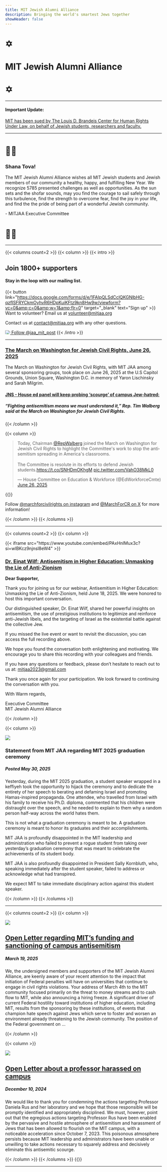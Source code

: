 ```yaml
---
title: MIT Jewish Alumni Alliance
description: Bringing the world's smartest Jews together
showHeader: false
---
```


<div class="row">
<div class="block">

# ✡︎
</div>
<div class="block">

# MIT Jewish Alumni Alliance
</div>
<div class="block">

# ✡︎
</div>
</div>

<hr></hr>

<div class="row">
<div class="block-left">

#### Important Update:
</div>
<div class="block-right">

[MIT has been sued by The Louis D. Brandeis Center for Human Rights Under Law, on behalf of Jewish students, researchers and faculty.](/important-updates/brandeis-center-lawsuit/)

</div>
</div>

<hr></hr>

<div class="row">
<div class="block">

# 🍎🍯
</div>
<div class="block">

### Shana Tova!

The MIT Jewish Alumni Alliance wishes all MIT Jewish students and Jewish members of our community a healthy, happy, and fulfilling New Year. We recognize 5785 presented challenges as well as opportunities. As the sun sets and the shofar sounds, may you find the courage to sail safely through this turbulence, find the strength to overcome fear, find the joy in your life, and find the the pride of being part of a wonderful Jewish community.

\- MITJAA Executive Committee

</div>
<div class="block">

# 🍎🍯
</div>
</div>

<hr></hr>

{{< columns count=2 >}}
{{< column >}}
{{< intro >}}

## Join 1800+ supporters
#### Stay in the loop with our mailing list.
{{< button link="https://docs.google.com/forms/d/e/1FAIpQLSdCclQKGNlbHG-qzfISFRYCkmOyhvR6HDpKuiKFtz9kn8Hw9w/viewform?vc=0&amp;c=0&amp;w=1&amp;flr=0" target="\_blank" text="Sign up" >}}
Want to volunteer? Email us at [volunteer@mitjaa.org](mailto:volunteer@mitjaa.org)

Contact us at [contact@mitjaa.org](mailto:contact@mitjaa.org) with any other questions.

<a href="https://twitter.com/jaa_mit_post?ref_src=twsrc%5Etfw" class="button"><img src="/img/social-icons/x.svg" loading="eager" style="max-height: 12px;"></img> Follow @jaa_mit_post</a>
{{< /intro >}}

<hr></hr>

### [The March on Washington for Jewish Civil Rights, June 26, 2025](/other-actions/march-on-washington/)

The March on Washington for Jewish Civil Rights, with MIT JAA among several sponsoring groups, took place on June 26, 2025 at the U.S Capitol Grounds, Union Square, Washington D.C. in memory of Yaron Lischinsky and Sarah Milgrim.

#### [JNS - House ed panel will keep probing ‘scourge’ of campus Jew-hatred:](https://www.jns.org/house-ed-panel-will-keep-probing-scourge-of-campus-jew-hatred/)
##### “Fighting antisemitism means we must understand it,” Rep. Tim Walberg said at the March on Washington for Jewish Civil Rights.

{{< /column >}}

{{< column >}}

<blockquote class="twitter-tweet"><p lang="en" dir="ltr">Today, Chairman <a href="https://twitter.com/RepWalberg?ref_src=twsrc%5Etfw">@RepWalberg</a> joined the March on Washington for Jewish Civil Rights to highlight the Committee&#39;s work to stop the antisemitism spreading in America&#39;s classrooms.<br><br>The Committee is resolute in its efforts to defend Jewish students.<a href="https://t.co/SNHDmOKhgM">https://t.co/SNHDmOKhgM</a> <a href="https://t.co/VahO38MkL0">pic.twitter.com/VahO38MkL0</a></p>&mdash; House Committee on Education &amp; Workforce (@EdWorkforceCmte) <a href="https://twitter.com/EdWorkforceCmte/status/1938324283438063849?ref_src=twsrc%5Etfw">June 26, 2025</a></blockquote> <script async src="https://platform.twitter.com/widgets.js" charset="utf-8"></script>

{{<spacer>}}

Follow <a href="https://www.instagram.com/marchforcivilrights/" target="_blank">@marchforcivilrights on instagram</a> and <a href="https://x.com/MarchForCR" target="_blank">@MarchForCR on X</a> for more information!


{{< /column >}}
{{< /columns >}}

<hr></hr>

{{< columns count=2 >}}
{{< column >}}

<div class="shift-up">
{{< iframe src="https://www.youtube.com/embed/PAxHnIMux3c?si=wlBKcz9njnsl8eW4" >}}


<h3><a href="/other-actions/einat-wilf-webinar/">Dr. Einat Wilf: Antisemitism in Higher Education: Unmasking the Lie of Anti-Zionism</a></h3>

**Dear Supporter,**

Thank you for joining us for our webinar, Antisemitism in Higher Education: Unmasking the Lie of Anti-Zionism, held June 18, 2025. We were honored to host this important conversation.

Our distinguished speaker, Dr. Einat Wilf, shared her powerful insights on antisemitism, the use of prestigious institutions to legitimize and reinforce anti-Jewish libels, and the targeting of Israel as the existential battle against the collective Jew.

If you missed the live event or want to revisit the discussion, you can access the full recording above.

We hope you found the conversation both enlightening and motivating. We encourage you to share this recording with your colleagues and friends.

If you have any questions or feedback, please don’t hesitate to reach out to us at:
mitjaa2023@gmail.com

Thank you once again for your participation. We look forward to continuing the conversation with you.

With Warm regards,

Executive Committee\
MIT Jewish Alumni Alliance

</div>

{{< /column >}}

{{< column >}}

<div class="logo-container">
<img src="/new_logo_circle.png" loading="eager"></img>
</div>

### Statement from MIT JAA regarding MIT 2025 graduation ceremony

##### Posted May 30, 2025

Yesterday, during the MIT 2025 graduation, a student speaker wrapped in a keffiyeh took the opportunity to hijack the ceremony and to dedicate the entirety of her speech to berating and defaming Israel and promoting Hamas-inspired propaganda.  One attendee, who travelled from Israel with his family to receive his Ph.D. diploma, commented that his children were distraught over the speech, and he needed to explain to them why a random person half-way across the world hates them.

This is not what a graduation ceremony is meant to be.  A graduation ceremony is meant to honor its graduates and their accomplishments.

MIT JAA is profoundly disappointed in the MIT leadership and administration who failed to prevent a rogue student from taking over yesterday’s graduation ceremony that was meant to celebrate the achievements of its student body.

MIT JAA is also profoundly disappointed in President Sally Kornbluth, who, speaking immediately after the student speaker, failed to address or acknowledge what had transpired.

We expect MIT to take immediate disciplinary action against this student speaker.

{{< /column >}}
{{< /columns >}}
<hr></hr>

{{< columns count=2 >}}
{{< column >}}
<div class="logo-container">
<a href="/open-letters/2025-03-19/"><img src="/new_logo_circle.png" loading="eager"></img></a>
</div>
<h2><a href="/open-letters/2025-03-19/">Open Letter regarding MIT’s funding and sanctioning of campus antisemitism</a></h2>
<h5>March 19, 2025</h5>
<p>We, the undersigned members and supporters of the MIT Jewish Alumni Alliance, are keenly aware of your recent attention to the impact that initiation of Federal penalties will have on universities that continue to engage in civil rights violations. Your address of March 4th to the MIT community focused primarily on the threat to money streams and to cash flow to MIT, while also announcing a hiring freeze. A significant driver of current Federal hostility toward institutions of higher education, including MIT, results from the sponsoring by these institutions, of events that champion hate speech against Jews which serve to foster and worsen an environment already threatening to the Jewish community. The position of the Federal government on …</p>

{{< /column >}}

{{< column >}}
<div class="logo-container">
<a href="/open-letters/2024-12-10/"><img src="/new_logo_circle.png" loading="eager"></img></a>
</div>
<h2><a href="/open-letters/2024-12-10/">Open Letter about a professor harassed on campus</a></h2>
<h5>December 10, 2024</h5>
<p>We would like to thank you for condemning the actions targeting Professor Daniela Rus and her laboratory and we hope that those responsible will be promptly identified and appropriately disciplined. We must, however, point out that the egregious actions targeting Professor Rus have been enabled by the pervasive and hostile atmosphere of antisemitism and harassment of Jews that has been allowed to flourish on the MIT campus, with a noticeable acceleration since October 7, 2023. This poisonous atmosphere persists because MIT leadership and administrators have been unable or unwilling to take actions necessary to squarely address and decisively eliminate this antisemitic scourge.</p>

{{< /column >}}
{{< /columns >}}
{{<spacer>}}
<hr></hr>